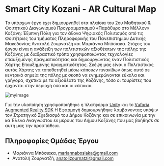# Smart City Kozani - AR Cultural Map

Το υπάρχων έργο έχει δημιουργηθεί στα πλαίσια του 2ου Μαθητικού & Φοιτητικού Διαγωνισμού Προγραμματισμού «Παράθυρο στο Μέλλον» Κοζάνη: Έξυπνη Πόλη για τον άξονα Ψηφιακός Πολιτισμός από τις Φοιτήτριες του τμήματος Πληροφορικής του Πανεπιστημίου Δυτικής Μακεδονίας Ανατολή Ζουρνατζή και Μαριάννα Μπόσιακα. 
Στόχος του έργου είναι η ανάδειξη των πολιτιστικών αξιοθέατων της πόλης της Κοζάνης με διαδραστικό τρόπο χρησιμοποιώντας τεχνολογίες επαυξημένης πραγματικότητας  και δημιουργώντας έναν Πολιτιστικός Χάρτης Επαυξημένης πραγματικότητας. Σκέψη μας είναι ο Πολιτιστικός αυτός Χάρτης να τοποθετηθεί μέσω κάποιων πινακίδων όπως αυτό σε κεντρικά σημεία της πόλης με σκοπό να ενημερώνονται εύκολα και γρήγορα, σχετικά με τα αξιοθέατα της Κοζάνης, τόσο οι τουρίστες που έρχονται στην περιοχή όσο και οι κάτοικοι. 

![myImage](https://3.bp.blogspot.com/-wX3gzALdTkQ/UYv0OddfX9I/AAAAAAAAPe4/ME6wpMdh2Og/s1600/%CE%94%CE%B5%CE%AF%CE%B3%CE%BC%CE%B1+%CE%B5%CE%BD%CE%B7%CE%BC%CE%B5%CF%81%CF%89%CF%84%CE%B9%CE%BA%CE%AE%CF%82+%CF%80%CE%B9%CE%BD%CE%B1%CE%BA%CE%AF%CE%B4%CE%B1%CF%82.jpg)

Για την υλοποίηση χρησιμοποιήθηκε η πλατφόρμα [Unity](https://unity.com/)  και το [Vuforia Augmented Reality SDK](https://developer.vuforia.com/)
Η Εφαρμογή δημιουργήθηκε λαμβάνοντας υπόψιν τον Στρατηγικό Σχεδιασμό του Δήμου Κοζάνης και σε επικοινωνία με την κα Έλενα Αναγνώστου εκ μέρους του Δήμου Κοζάνης που μας βοήθησε σε αυτή μας την προσπάθεια. 


## Πληροφορίες Ομάδας Έργου
  * Μαριάννα Μπόσιακα, <mariannabosiaka@gmail.com>
  * Ανατολή Ζουρνατζή, <anatolizournatzi@gmail.com>
